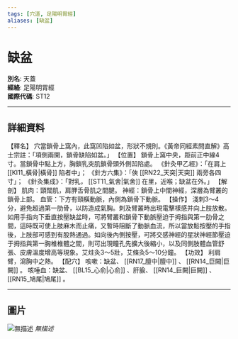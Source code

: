```yaml
---
tags: [穴道, 足陽明胃經]
aliases: [缺盆]
---
```


# 缺盆

**別名**: 天蓋  
**經絡**: 足陽明胃經  
**國際代碼**: ST12  

---

## 詳細資料
【釋名】
穴當鎖骨上窩內，此窩凹陷如盆，形狀不規則。《黃帝同經素問直解》高士宗註：「項側兩開，鎖骨缺陷如盆。」
【位置】
鎖骨上窩中央，距前正中線4寸。當鎖骨中點上方，胸鎖乳突肌鎖骨頭外側凹陷處。
《針灸甲乙經》：「在肩上 [[KI11_橫骨|橫骨]] 陷者中」；
《針方六集》：「俠 [[RN22_天突|天突]] 兩旁各四寸」；
《針灸集成》：「對乳， [[ST11_氣舍|氣舍]] 在里，近喉；缺盆在外。」
【解剖】
肌肉：頸闊肌，肩胛舌骨肌之間腱。
神經：鎖骨上中間神經，深層為臂叢的鎖骨上部。
血管：下方有頸橫動脈，內側為鎖骨下動脈。
【操作】
淺刺3～4分，避免超過第一肋骨，以防造成氣胸。刺及臂叢時出現電擊樣感并向上肢放散。如用手指向下垂直按壓缺盆時，可將臂叢和鎖骨下動脈壓迫于拇指與第一肋骨之間，這時既可使上肢麻木而止痛，又暫時阻斷了動脈血流，所以當放鬆按壓的手指後，上肢部可感到有股熱通過。如向後內側按壓，可將交感神經的星狀神經節壓迫于拇指與第一胸椎椎體之間，則可出現瞳孔先擴大後縮小，以及同側肢體血管舒張、皮膚溫度增高等現象。艾炷灸3～5壯，艾條灸5～10分鐘。
【功效】
利肩臂，瀉胸中之熱。
【配穴】
咳嗽：缺盆、 [[RN17_膻中|膻中]] 、 [[RN14_巨闕|巨闕]] 。
咳唾血：缺盆、 [[BL15_心俞|心俞]] 、肝腧、 [[RN14_巨闕|巨闕]] 、 [[RN15_鳩尾|鳩尾]] 。

---

## 圖片
![無描述](https://yibian.hopto.org/pic/shu16/146.gif)
_無描述_

